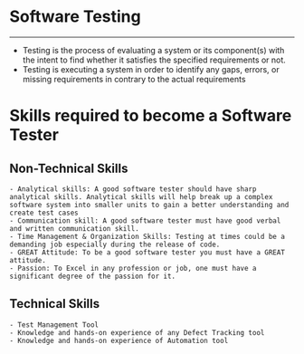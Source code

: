 # Software Testing
------------------------
- Testing is the process of evaluating a system or its component(s) with the intent to find whether it satisfies the specified
requirements or not.
- Testing is executing a system in order to identify any gaps, errors, or missing requirements in contrary to the actual requirements
 
# Skills required to become a Software Tester
## Non-Technical Skills
    - Analytical skills: A good software tester should have sharp analytical skills. Analytical skills will help break up a complex software system into smaller units to gain a better understanding and create test cases
    - Communication skill: A good software tester must have good verbal and written communication skill. 
    - Time Management & Organization Skills: Testing at times could be a demanding job especially during the release of code.
    - GREAT Attitude: To be a good software tester you must have a GREAT attitude. 
    - Passion: To Excel in any profession or job, one must have a significant degree of the passion for it.
## Technical Skills
    - Test Management Tool
    - Knowledge and hands-on experience of any Defect Tracking tool
    - Knowledge and hands-on experience of Automation tool